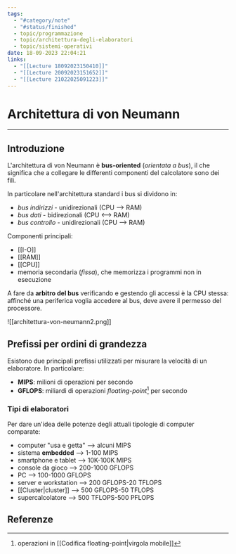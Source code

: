 ```yaml
---
tags:
  - "#category/note"
  - "#status/finished"
  - topic/programmazione
  - topic/architettura-degli-elaboratori
  - topic/sistemi-operativi
date: 18-09-2023 22:04:21
links:
  - "[[Lecture 18092023150410]]"
  - "[[Lecture 20092023151652]]"
  - "[[Lecture 21022025091223]]"
---
```

# Architettura di von Neumann
---
## Introduzione
L'architettura di von Neumann è **bus-oriented** (_orientata a bus_), il che significa che a collegare le differenti componenti del calcolatore sono dei fili.

In particolare nell'architettura standard i bus si dividono in:
- _bus indirizzi_ - unidirezionali (CPU --> RAM)
- _bus dati_ - bidirezionali (CPU <--> RAM)
- _bus controllo_ - unidirezionali (CPU --> RAM)

Componenti principali:
- [[I-O]]
- [[RAM]]
- [[CPU]]
- memoria secondaria (_fissa_), che memorizza i programmi non in esecuzione

A fare da **arbitro del bus** verificando e gestendo gli accessi è la CPU stessa: affinché una periferica voglia accedere al bus, deve avere il permesso del processore.

![[architettura-von-neumann2.png]]

## Prefissi per ordini di grandezza
Esistono due principali prefissi utilizzati per misurare la velocità di un elaboratore. In particolare:
- **MIPS**: milioni di operazioni per secondo
- **GFLOPS**: miliardi di operazioni _floating-point_[^1] per secondo

### Tipi di elaboratori
Per dare un'idea delle potenze degli attuali tipologie di computer comparate:
- computer "usa e getta" --> alcuni MIPS
- sistema **embedded** --> 1-100 MIPS
- smartphone e tablet --> 10K-100K MIPS
- console da gioco --> 200-1000 GFLOPS
- PC --> 100-1000 GFLOPS
- server e workstation --> 200 GFLOPS-20 TFLOPS
- [[Cluster|cluster]] --> 500 GFLOPS-50 TFLOPS
- supercalcolatore --> 500 TFLOPS-500 PFLOPS

## Referenze
[^1]: operazioni in [[Codifica floating-point|virgola mobile]]